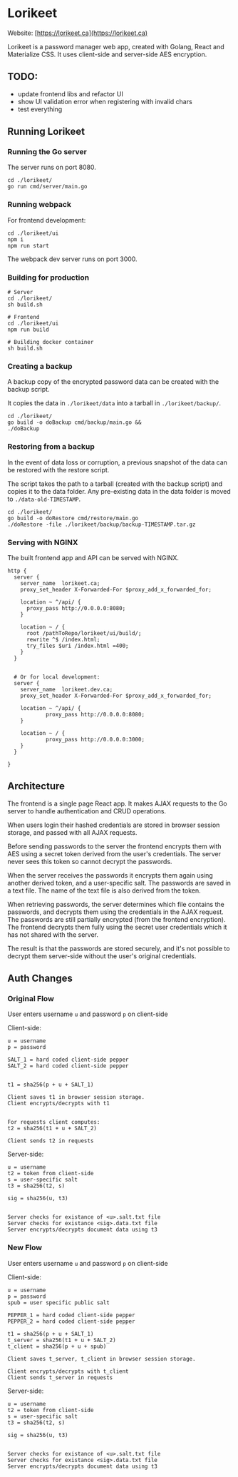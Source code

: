 # Lorikeet

Website: [https://lorikeet.ca](https://lorikeet.ca)

Lorikeet is a password manager web app, created with Golang, React and Materialize CSS. It uses client-side and server-side AES encryption.

## TODO:
- update frontend libs and refactor UI
- show UI validation error when registering with invalid chars
- test everything

## Running Lorikeet

### Running the Go server

The server runs on port 8080.
```
cd ./lorikeet/
go run cmd/server/main.go
```

### Running webpack
For frontend development:
```
cd ./lorikeet/ui
npm i
npm run start
```

The webpack dev server runs on port 3000.

### Building for production
```
# Server
cd ./lorikeet/
sh build.sh

# Frontend
cd ./lorikeet/ui
npm run build

# Building docker container
sh build.sh
```

### Creating a backup
A backup copy of the encrypted password data can be created with the backup script.

It copies the data in `./lorikeet/data` into a tarball in `./lorikeet/backup/`.

```
cd ./lorikeet/
go build -o doBackup cmd/backup/main.go &&
./doBackup
```

### Restoring from a backup
In the event of data loss or corruption, a previous snapshot of the data can be restored with the restore script.

The script takes the path to a tarball (created with the backup script) and copies it to the data folder. 
Any pre-existing data in the data folder  is moved to `./data-old-TIMESTAMP`.

```
cd ./lorikeet/
go build -o doRestore cmd/restore/main.go
./doRestore -file ./lorikeet/backup/backup-TIMESTAMP.tar.gz
```

### Serving with NGINX
The built frontend app and API can be served with NGINX.

```
http {
  server {
    server_name  lorikeet.ca;
    proxy_set_header X-Forwarded-For $proxy_add_x_forwarded_for;

    location ~ ^/api/ {
      proxy_pass http://0.0.0.0:8080;
    }

    location ~ / {
      root /pathToRepo/lorikeet/ui/build/;
      rewrite ^$ /index.html;
      try_files $uri /index.html =400;
    }
  }


  # Or for local development:
  server {
    server_name  lorikeet.dev.ca;
    proxy_set_header X-Forwarded-For $proxy_add_x_forwarded_for;

    location ~ ^/api/ {
            proxy_pass http://0.0.0.0:8080;
    }

    location ~ / {
            proxy_pass http://0.0.0.0:3000;
    }
  }

}
```


## Architecture
The frontend is a single page React app. It makes AJAX requests to the Go server to handle authentication and CRUD operations.

When users login their hashed credentials are stored in browser session storage, and passed with all AJAX requests.

Before sending passwords to the server the frontend encrypts them with AES using a secret token derived from the user's credentials.
The server never sees this token so cannot decrypt the passwords.

When the server receives the passwords it encrypts them again using another derived token, and a user-specific salt.
The passwords are saved in a text file. The name of the text file is also derived from the token.

When retrieving passwords, the server determines which file contains the passwords, and decrypts them using the credentials in the AJAX request.
The passwords are still partially encrypted (from the frontend encryption). The frontend decrypts them fully using the secret user credentials which it has not shared with the server.

The result is that the passwords are stored securely, and it's not possible to decrypt them server-side without the user's original credentials.

## Auth Changes

### Original Flow
User enters username `u` and password `p` on client-side

Client-side:
```
u = username
p = password

SALT_1 = hard coded client-side pepper
SALT_2 = hard coded client-side pepper


t1 = sha256(p + u + SALT_1)

Client saves t1 in browser session storage.
Client encrypts/decrypts with t1


For requests client computes:
t2 = sha256(t1 + u + SALT_2)

Client sends t2 in requests
```

Server-side:
```
u = username
t2 = token from client-side
s = user-specific salt
t3 = sha256(t2, s)

sig = sha256(u, t3)


Server checks for existance of <u>.salt.txt file
Server checks for existance <sig>.data.txt file
Server encrypts/decrypts document data using t3
```


### New Flow
User enters username `u` and password `p` on client-side

Client-side:
```
u = username
p = password
spub = user specific public salt

PEPPER_1 = hard coded client-side pepper
PEPPER_2 = hard coded client-side pepper

t1 = sha256(p + u + SALT_1)
t_server = sha256(t1 + u + SALT_2)
t_client = sha256(p + u + spub)

Client saves t_server, t_client in browser session storage.

Client encrypts/decrypts with t_client
Client sends t_server in requests
```

Server-side:
```
u = username
t2 = token from client-side
s = user-specific salt
t3 = sha256(t2, s)

sig = sha256(u, t3)


Server checks for existance of <u>.salt.txt file
Server checks for existance <sig>.data.txt file
Server encrypts/decrypts document data using t3
```


